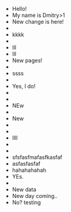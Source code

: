 - Hello!
- My name is Dmitry>1
- New change is here!
-
- kkkk
-
- lll
- lll
- New pages!
-
- ssss
-
- Yes, I do!
-
-
- NEw
-
- New
-
-
- llll
-
-
- sfsfasfmafasfkasfaf
- asfasfasfaf
- hahahahahah
- YEs.
-
- New data
- New day coming..
- No? testing